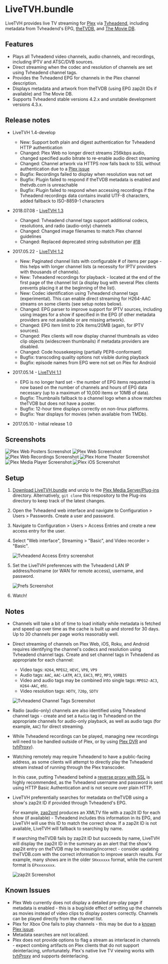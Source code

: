 # LiveTVH.bundle
LiveTVH provides live TV streaming for [Plex](https://plex.tv) via [Tvheadend](https://tvheadend.org), including metadata from Tvheadend's EPG, [theTVDB](https://thetvdb.com), and [The Movie DB](https://www.themoviedb.org).

## Features
* Plays all Tvheadend video channels, audio channels, and recordings, including IPTV and ATSC/DVB sources.
* Direct streaming when the codec and resolution of channels are set using Tvheadend channel tags.
* Provides the Tvheadend EPG for channels in the Plex channel description.
* Displays metadata and artwork from theTVDB (using EPG zap2it IDs if available) and The Movie DB.
* Supports Tvheadend stable versions 4.2.x and unstable development versions 4.3.x.

## Release notes
* LiveTVH 1.4-develop
  * New: Support both plain and digest authentication for Tvheadend HTTP authentication
  * Changed: Plex Web no longer direct streams 256kbps audio, changed specified audio bitrate to re-enable audio direct streaming
  * Changed: Channel artwork via HTTPS now falls back to SSL without authentication due to a [Plex issue](https://forums.plex.tv/t/https-broken/216635/8)
  * Bugfix: Recordings failed to display when resolution was not set
  * Bugfix: Plugin failed to respond if theTVDB metadata is enabled and thetvdb.com is unreachable
  * Bugfix: Plugin failed to respond when accessing recordings if the Tvheadend recordings data contains invalid UTF-8 characters, added fallback to ISO-8859-1 characters

* 2018.07.08 - [LiveTVH 1.3](https://github.com/taligentx/LiveTVH.bundle/releases/tag/v1.3)
  * Changed: Tvheadend channel tags support additional codecs, resolutions, and radio (audio-only) channels
  * Changed: Changed image filenames to match Plex channel guidelines
  * Changed: Replaced deprecated string substitution per [#18](https://github.com/taligentx/LiveTVH.bundle/pull/18)

* 2017.05.22 - [LiveTVH 1.2](https://github.com/taligentx/LiveTVH.bundle/releases/tag/v1.2)
  * New: Paginated channel lists with configurable # of items per page - this helps with longer channel lists (a necessity for IPTV providers with thousands of channels).
  * New: Tvheadend recordings for playback - located at the end of the first page of the channel list (a display bug with several Plex clients prevents placing it at the beginning of the list).
  * New: Codec identification using Tvheadend channel tags (experimental).  This can enable direct streaming for H264-AAC streams on some clients (see setup notes below).
  * Changed: EPG parser to improve support for IPTV sources, including using images for a show if specified in the EPG (if other metadata providers are not available or are missing artwork).
  * Changed: EPG item limit to 20k items/20MB (again, for IPTV sources).
  * Changed: Plex clients will now display channel thumbnails as video clip objects (widescreen thumbnails) if metadata providers are disabled.
  * Changed: Code housekeeping (partially PEP8-conformant)
  * Bugfix: transcoding quality options not visible during playback
  * Bugfix: episode names from EPG were not set on Plex for Android

* 2017.05.14 - [LiveTVH 1.1](https://github.com/taligentx/LiveTVH.bundle/releases/tag/v1.1)
  * EPG is no longer hard set - the number of EPG items requested is now based on the number of channels and hours of EPG data necessary (up to a maximum of 10,000 items or 10MB of data).
  * Bugfix: Thumbnails fallback to a channel logo when a show matches theTVDB but does not have a poster.
  * Bugfix: 12-hour time displays correctly on non-linux platforms.
  * Bugfix: Year displays for movies (when available from TMDb).

* 2017.05.10 - Initial release 1.0

## Screenshots
![Plex Web Posters Screenshot](https://cloud.githubusercontent.com/assets/12835671/26337954/21753de4-3f42-11e7-895d-005c4da6b0a5.jpg)
![Plex Web Screenshot](https://cloud.githubusercontent.com/assets/12835671/25927053/c6212fda-35b8-11e7-98ca-ad636e62076e.jpg)
![Plex Web Recordings Screenshot](https://cloud.githubusercontent.com/assets/12835671/26337967/3b2e345c-3f42-11e7-9d58-1671841e06ab.jpg)
![Plex Home Theater Screenshot](https://cloud.githubusercontent.com/assets/12835671/25927057/d018e2ee-35b8-11e7-9f41-27554d4fca97.jpg)
![Plex Media Player Screenshot](https://cloud.githubusercontent.com/assets/12835671/25927122/2137e76a-35b9-11e7-85a0-949371255083.jpg)
![Plex iOS Screenshot](https://cloud.githubusercontent.com/assets/12835671/25927072/dbecdd3c-35b8-11e7-80d9-056e59088501.jpg)

## Setup
1. [Download LiveTVH.bundle](https://github.com/taligentx/LiveTVH.bundle/releases/) and unzip to the [Plex Media Server/Plug-ins](https://support.plex.tv/hc/en-us/articles/201106098-How-do-I-find-the-Plug-Ins-folder-) directory.  Alternatively, `git clone` this respository to the Plug-ins directory to keep track of the latest changes.
2. Open the Tvheadend web interface and navigate to Configuration > Users > Passwords.  Create a user and password.
3. Navigate to Configuration > Users > Access Entries and create a new access entry for the user.
4. Select "Web interface", Streaming > "Basic", and Video recorder > "Basic".

    ![Tvheadend Access Entry screenshot](https://user-images.githubusercontent.com/12835671/42663549-95fdfd76-85fb-11e8-8b02-b2022d8c6cff.png)
5. Set the LiveTVH preferences with the Tvheadend LAN IP address/hostname (or WAN for remote access), username, and password.

   ![Prefs Screenshot](https://cloud.githubusercontent.com/assets/12835671/26337942/0a4d9724-3f42-11e7-9654-7c8e82e4877a.jpg)
6. Watch!

## Notes
* Channels will take a bit of time to load initially while metadata is fetched and speed up over time as the cache is built up and stored for 30 days.  Up to 30 channels per page works reasonably well.

* Direct streaming of channels on Plex Web, iOS, Roku, and Android requires identifying the channel's codecs and resolution using Tvheadend channel tags.  Create and set channel tags in Tvheadend as appropriate for each channel:
  * Video tags: `H264`, `MPEG2`, `HEVC`, `VP8`, `VP9`
  * Audio tags: `AAC`, `AAC-LATM`, `AC3`, `EAC3`, `MP2`, `MP3`, `VORBIS`
  * Video and audio tags may be combined into single tags: `MPEG2-AC3`, `H264-AAC`, etc.
  * Video resolution tags: `HDTV`, `720p`, `SDTV`

  ![Tvheadend Channel Tags Screenshot](https://cloud.githubusercontent.com/assets/12835671/26338051/e0cb75dc-3f42-11e7-85a0-7af80e425a21.png)

* Radio (audio-only) channels are also identified using Tvheadend channel tags - create and set a `Radio` tag in Tvheadend on the appropriate channels for audio-only playback, as well as audio tags (for example, `AAC`) for direct streaming.

* While Tvheadend recordings can be played, managing new recordings will need to be handled outside of Plex, or by using [Plex DVR](https://www.plex.tv/features/dvr) and [tvhProxy](https://github.com/jkaberg/tvhProxy)).

* Watching remotely may require Tvheadend to have a public-facing address, as some clients will attempt to directly play the Tvheadend stream instead of running through the Plex transcoder.

  In this case, putting Tvheadend behind a [reverse proxy with SSL](https://www.nginx.com/resources/admin-guide/reverse-proxy/) is highly recommended, as the Tvheadend username and password is sent using HTTP Basic Authentication and is not secure over plain HTTP.

* LiveTVH preferentially searches for metadata on theTVDB using a show's zap2it ID if provided through Tvheadend's EPG.

  For example, [zap2xml](http://zap2xml.awardspace.info) produces an XMLTV file with a zap2it ID for each show (if available) - Tvheadend includes this information in its EPG, and LiveTVH will use this ID to match the correct show. If a zap2it ID is not available, LiveTVH will fallback to searching by name.

  If searching theTVDB fails by zap2it ID but succeeds by name, LiveTVH will display the zap2it ID in the summary as an alert that the show's zap2it entry on theTVDB may be missing/incorrect - consider updating theTVDB.com with the correct information to improve search results.  For example, many shows are in the older `SHxxxxxx` format, while the current format is `EPxxxxxxxx`.

  ![zap2it Screenshot](https://cloud.githubusercontent.com/assets/12835671/25927080/e3b33ec6-35b8-11e7-8eb2-d0f0a3cfabc1.jpg)

## Known Issues
* Plex Web currently does not display a detailed pre-play page if metadata is enabled - this is a bug/side effect of setting up the channels as movies instead of video clips to display posters correctly. Channels can be played directly from the channel list.
* Plex for Xbox One fails to play channels - this may be due to a [known Plex issue](https://forums.plex.tv/discussion/173008/known-issues-in-1-8-0#latest).
* Metadata searches are not localized.
* Plex does not provide options to flag a stream as interlaced in channels - expect combing artifacts on Plex clients that do not support deinterlacing, unfortunately.  Plex's native live TV viewing works with [tvhProxy](https://github.com/jkaberg/tvhProxy) and supports deinterlacing.
